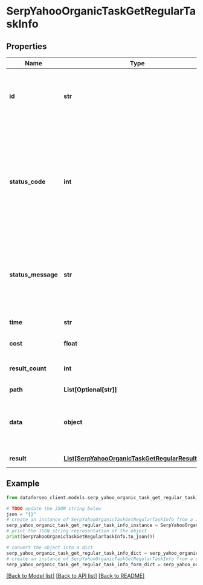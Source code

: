 # SerpYahooOrganicTaskGetRegularTaskInfo


## Properties

Name | Type | Description | Notes
------------ | ------------- | ------------- | -------------
**id** | **str** | task identifier unique task identifier in our system in the UUID format | [optional] 
**status_code** | **int** | status code of the task generated by DataForSEO, can be within the following range: 10000-60000 you can find the full list of the response codes here | [optional] 
**status_message** | **str** | informational message of the task you can find the full list of general informational messages here | [optional] 
**time** | **str** | execution time, seconds | [optional] 
**cost** | **float** | total tasks cost, USD | [optional] 
**result_count** | **int** | number of elements in the result array | [optional] 
**path** | **List[Optional[str]]** | URL path | [optional] 
**data** | **object** | contains the same parameters that you specified in the POST request | [optional] 
**result** | [**List[SerpYahooOrganicTaskGetRegularResultInfo]**](SerpYahooOrganicTaskGetRegularResultInfo.md) | array of results | [optional] 

## Example

```python
from dataforseo_client.models.serp_yahoo_organic_task_get_regular_task_info import SerpYahooOrganicTaskGetRegularTaskInfo

# TODO update the JSON string below
json = "{}"
# create an instance of SerpYahooOrganicTaskGetRegularTaskInfo from a JSON string
serp_yahoo_organic_task_get_regular_task_info_instance = SerpYahooOrganicTaskGetRegularTaskInfo.from_json(json)
# print the JSON string representation of the object
print(SerpYahooOrganicTaskGetRegularTaskInfo.to_json())

# convert the object into a dict
serp_yahoo_organic_task_get_regular_task_info_dict = serp_yahoo_organic_task_get_regular_task_info_instance.to_dict()
# create an instance of SerpYahooOrganicTaskGetRegularTaskInfo from a dict
serp_yahoo_organic_task_get_regular_task_info_form_dict = serp_yahoo_organic_task_get_regular_task_info.from_dict(serp_yahoo_organic_task_get_regular_task_info_dict)
```
[[Back to Model list]](../README.md#documentation-for-models) [[Back to API list]](../README.md#documentation-for-api-endpoints) [[Back to README]](../README.md)



